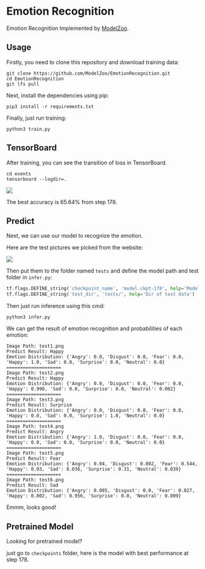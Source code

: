 # Emotion Recognition

Emotion Recognition Implemented by  [ModelZoo](https://github.com/ModelZoo/ModelZoo).

## Usage

Firstly, you need to clone this repository and download training data:

```
git clone https://github.com/ModelZoo/EmotionRecognition.git
cd EmotionRecognition
git lfs pull
```

Next, install the dependencies using pip:

```
pip3 install -r requirements.txt
```

Finally, just run training:

```
python3 train.py
```

## TensorBoard

After training, you can see the transition of loss in TensorBoard.

```
cd events
tensorboard --logdir=.
```

![](https://ws3.sinaimg.cn/large/006tNbRwgy1fw37u664tzj319d0mumym.jpg)

The best accuracy is 65.64% from step 178.

## Predict

Next, we can use our model to recognize the emotion.

Here are the test pictures we picked from the website:

![](https://ws4.sinaimg.cn/large/006tNbRwgy1fw3f6am6jpj310405cwf8.jpg)

Then put them to the folder named `tests` and define the
 model path and test folder in `infer.py`:

```python
tf.flags.DEFINE_string('checkpoint_name', 'model.ckpt-178', help='Model name')
tf.flags.DEFINE_string('test_dir', 'tests/', help='Dir of test data')
```

Then just run inference using this cmd:

```
python3 infer.py
```

We can get the result of emotion recognition and probabilities of each emotion:

```
Image Path: test1.png
Predict Result: Happy
Emotion Distribution: {'Angry': 0.0, 'Disgust': 0.0, 'Fear': 0.0, 'Happy': 1.0, 'Sad': 0.0, 'Surprise': 0.0, 'Neutral': 0.0}
====================
Image Path: test2.png
Predict Result: Happy
Emotion Distribution: {'Angry': 0.0, 'Disgust': 0.0, 'Fear': 0.0, 'Happy': 0.998, 'Sad': 0.0, 'Surprise': 0.0, 'Neutral': 0.002}
====================
Image Path: test3.png
Predict Result: Surprise
Emotion Distribution: {'Angry': 0.0, 'Disgust': 0.0, 'Fear': 0.0, 'Happy': 0.0, 'Sad': 0.0, 'Surprise': 1.0, 'Neutral': 0.0}
====================
Image Path: test4.png
Predict Result: Angry
Emotion Distribution: {'Angry': 1.0, 'Disgust': 0.0, 'Fear': 0.0, 'Happy': 0.0, 'Sad': 0.0, 'Surprise': 0.0, 'Neutral': 0.0}
====================
Image Path: test5.png
Predict Result: Fear
Emotion Distribution: {'Angry': 0.04, 'Disgust': 0.002, 'Fear': 0.544, 'Happy': 0.03, 'Sad': 0.036, 'Surprise': 0.31, 'Neutral': 0.039}
====================
Image Path: test6.png
Predict Result: Sad
Emotion Distribution: {'Angry': 0.005, 'Disgust': 0.0, 'Fear': 0.027, 'Happy': 0.002, 'Sad': 0.956, 'Surprise': 0.0, 'Neutral': 0.009}
```

Emmm, looks good!

## Pretrained Model

Looking for pretrained model?

just go to `checkpoints` folder, here is the model with best performance at step 178.
